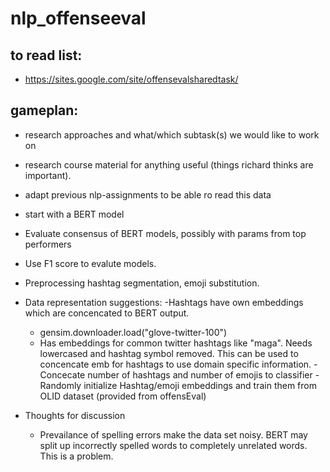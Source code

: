 # nlp_offenseeval

## to read list:
 * https://sites.google.com/site/offensevalsharedtask/ 
 
## gameplan:
 * research approaches and what/which subtask(s) we would like to work on
 * research course material for anything useful (things richard thinks are important).
 * adapt previous nlp-assignments to be able ro read this data
 * start with a BERT model
 * Evaluate consensus of BERT models, possibly with params from top performers
 * Use F1 score to evalute models.
 * Preprocessing hashtag segmentation, emoji substitution.
 
 
 
 * Data representation suggestions: 
 -Hashtags have own embeddings which are concencated to BERT output.
   - gensim.downloader.load("glove-twitter-100")
   - Has embeddings for common twitter hashtags like "maga". Needs lowercased and hashtag symbol removed. 
    This can be used to concencate emb for hashtags to use domain specific information.
 -Concecate number of hashtags and number of emojis to classifier
 -Randomly initialize Hashtag/emoji embeddings and train them from OLID dataset (provided from offensEval)
    
    
 
 * Thoughts for discussion
   - Prevailance of spelling errors make the data set noisy. BERT may split up incorrectly spelled words 
     to completely unrelated words. This is a problem.
